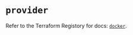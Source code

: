 # `provider`

Refer to the Terraform Registory for docs: [`docker`](https://registry.terraform.io/providers/kreuzwerker/docker/3.0.2/docs).
